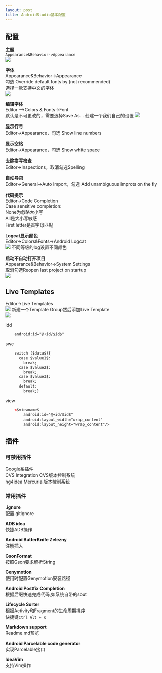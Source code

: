 ```yaml
---
layout: post
title: AndroidStudio基本配置
---
```

## 配置
**主题**		
`Appearance&Behavior->Appearance`		
![](http://upload-images.jianshu.io/upload_images/1513502-69aff608fa924f18.png?imageMogr2/auto-orient/strip%7CimageView2/2/w/1240)

**字体**		
Appearance&Behavior->Appearance		
勾选 Override default fonts by (not recommended)		
选择一款支持中文的字体		
![](http://upload-images.jianshu.io/upload_images/1513502-0da36f6b47d5614d.png?imageMogr2/auto-orient/strip%7CimageView2/2/w/1240)

**编辑字体**		
Editor -->Colors & Fonts->Font		
默认是不可更改的，需要选择Save As... 创建一个我们自己的设置	
![](http://upload-images.jianshu.io/upload_images/1513502-135e65cdedb08401.png?imageMogr2/auto-orient/strip%7CimageView2/2/w/1240)

**显示行号**		
Editor->Appearance，勾选 Show line numbers		

**显示空格**		
Editor->Appearance，勾选 Show white space		

**去除拼写检查**		
Editor->Inspections，取消勾选Spelling		

**自动导包**				
Editor->General->Auto Import，勾选 Add unambiguous improts on the fly

**代码提示**				
Editor->Code Completion  		
Case sensitive completion:		
None为忽略大小写		
All是大小写敏感		
First letter是首字母匹配		

**Logcat显示颜色**		
Editor->Colors&Fonts->Android Logcat		
![](http://upload-images.jianshu.io/upload_images/1513502-7751faa7ca5c95ea.png?imageMogr2/auto-orient/strip%7CimageView2/2/w/1240)
不同等级的log设置不同颜色		

**启动不自动打开项目**		
Appearance&Behavior->System Settings		
取消勾选Reopen last project on startup		
![](http://upload-images.jianshu.io/upload_images/1513502-9d23dbfaafcc10b7.png?imageMogr2/auto-orient/strip%7CimageView2/2/w/1240)

## Live Templates		
Editor->Live Templates		
![](http://upload-images.jianshu.io/upload_images/1513502-6c02c5a4906a707b.png?imageMogr2/auto-orient/strip%7CimageView2/2/w/1240)
新建一个Template Group然后添加Live Template		
![](http://upload-images.jianshu.io/upload_images/1513502-196f74daea5fffa2.png?imageMogr2/auto-orient/strip%7CimageView2/2/w/1240)


idd		
```xml
	android:id="@+id/$id$"
```

swc		
```xml
	switch ($data$){    
	  case $value1$:    
	  	break;    
      case $value2$:    
      	break;    
      case $value3$:    
      	break;                
      default:    
      	break;}
```

view		
```xml
	<$viewname$
        android:id="@+id/$id$"
        android:layout_width="wrap_content"
        android:layout_height="wrap_content"/>
```
## 插件
### 可禁用插件
Google系插件			
CVS Integration    CVS版本控制系统		
hg4idea    Mercurial版本控制系统		

### 常用插件
**.ignore**		
配置.gitignore		

**ADB idea**		
快捷ADB操作		

**Android ButterKnife Zelezny**		
注解插入		

**GsonFormat**		
按照Gson要求解析String		

**Genymotion**		
使用时配置Genymotion安装路径		

**Android Postfix Completion**		
根据后缀快速完成代码,如系统自带的sout		

**Lifecycle Sorter**		
根据Activity和Fragment的生命周期排序		
快捷键`Ctrl Alt + K`		

**Markdown support**		
Readme.md预览		

**Android Parcelable code generator**		
实现Parcelable接口		

**IdeaVim**		
支持Vim操作		